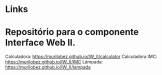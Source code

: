 # Links
# Repositório para o componente Interface Web II.

Calculadora: https://murilobez.github.io/IW_II/calculator
Calculadora IMC: https://murilobez.github.io/IW_II/IMC
Lâmpada: https://murilobez.github.io/IW_II/lampada
